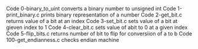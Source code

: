 Code 0-binary_to_uint converts a binary number to unsigned int
Code 1-print_binary.c prints binary representation of a number
Code 2-get_bit.c returns value of a bit at an index
Code 3-set_bit.c sets value of a bit at gieven index to 1
Code 4-clear_bit.c sets value of abit to 0 at a given index
Code 5-flip_bits.c returns number of bit to flip for conversiion of a to b
Code 100-get_endianness.c checks endian machine
